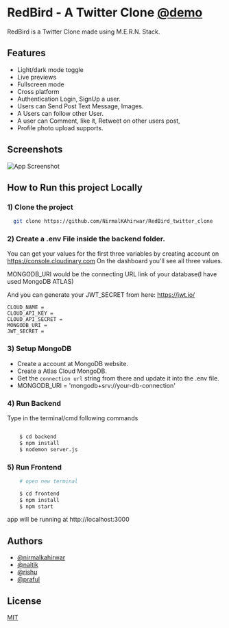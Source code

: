 
# RedBird - A Twitter Clone [@demo](https://twitter)

RedBird is a Twitter Clone made using M.E.R.N. Stack.




 


## Features

- Light/dark mode toggle
- Live previews
- Fullscreen mode
- Cross platform
- Authentication Login, SignUp a user.
- Users can Send Post Text Message, Images.
- A Users can follow other User.
- A user can Comment, like it, Retweet on other users post,
- Profile photo upload supports.

## Screenshots

![App Screenshot](https://via.placeholder.com/468x300?text=App+Screenshot+Here)


## How to Run this project Locally

### 1) Clone the project

```bash
  git clone https://github.com/NirmalKAhirwar/RedBird_twitter_clone
```

### 2) Create a .env File inside the backend folder.
You can get your values for the first three variables by creating account on https://console.cloudinary.com On the dashboard you'll see all three values.

MONGODB_URI would be the connecting URL link of your database(I have used MongoDB ATLAS)

And you can generate your JWT_SECRET from here: https://jwt.io/
```
CLOUD_NAME =
CLOUD_API_KEY =
CLOUD_API_SECRET =
MONGODB_URI =
JWT_SECRET =
```
### 3) Setup MongoDB 

- Create a account at MongoDB website.
- Create a Atlas Cloud MongoDB.
- Get the `connection url` string from there and update it into the .env file.
- MONGODB_URI = 'mongodb+srv://your-db-connection'

### 4) Run Backend

Type in the terminal/cmd following commands
```bash

    $ cd backend
    $ npm install
    $ nodemon server.js
```

### 5) Run Frontend

```bash
    # open new terminal

    $ cd frontend
    $ npm install
    $ npm start
```
app will be running at http://localhost:3000

## Authors

- [@nirmalkahirwar](https://www.github.com/nirmalkahirwar)
- [@naitik](https://www.github.com/nirmalkahirwar)
- [@rishu](https://www.github.com/nirmalkahirwar)
- [@praful](https://www.github.com/nirmalkahirwar)

## License

[MIT](https://choosealicense.com/licenses/mit/)

